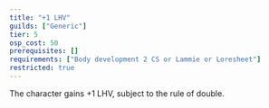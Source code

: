 ```yaml
---
title: "+1 LHV"
guilds: ["Generic"]
tier: 5
osp_cost: 50
prerequisites: []
requirements: ["Body development 2 CS or Lammie or Loresheet"]
restricted: true
---
```

The character gains +1 LHV, subject to the rule of double.